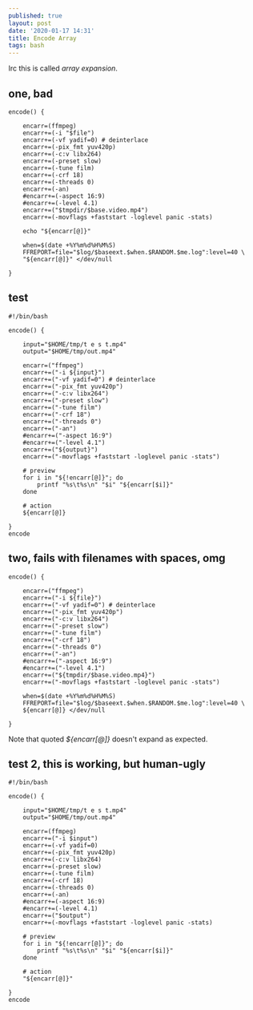 ```yaml
---
published: true
layout: post
date: '2020-01-17 14:31'
title: Encode Array
tags: bash 
---
```

Irc this is called *array expansion*.

## one, bad

    encode() {

        encarr=(ffmpeg)
        encarr+=(-i "$file")
        encarr+=(-vf yadif=0) # deinterlace
        encarr+=(-pix_fmt yuv420p)
        encarr+=(-c:v libx264)
        encarr+=(-preset slow)
        encarr+=(-tune film)
        encarr+=(-crf 18)
        encarr+=(-threads 0)
        encarr+=(-an)
        #encarr+=(-aspect 16:9)
        #encarr+=(-level 4.1)
        encarr+=("$tmpdir/$base.video.mp4")
        encarr+=(-movflags +faststart -loglevel panic -stats)

        echo "${encarr[@]}"

        when=$(date +%Y%m%d%H%M%S)
        FFREPORT=file="$log/$baseext.$when.$RANDOM.$me.log":level=40 \
        "${encarr[@]}" </dev/null

    }

## test

    #!/bin/bash

    encode() {

        input="$HOME/tmp/t e s t.mp4"
        output="$HOME/tmp/out.mp4"

        encarr=("ffmpeg")
        encarr+=("-i ${input}")
        encarr+=("-vf yadif=0") # deinterlace
        encarr+=("-pix_fmt yuv420p")
        encarr+=("-c:v libx264")
        encarr+=("-preset slow")
        encarr+=("-tune film")
        encarr+=("-crf 18")
        encarr+=("-threads 0")
        encarr+=("-an")
        #encarr+=("-aspect 16:9")
        #encarr+=("-level 4.1")
        encarr+=("${output}")
        encarr+=("-movflags +faststart -loglevel panic -stats")

        # preview
        for i in "${!encarr[@]}"; do 
            printf "%s\t%s\n" "$i" "${encarr[$i]}"
        done
            
        # action
        ${encarr[@]}

    }
    encode

## two, fails with filenames with spaces, omg

    encode() {

        encarr=("ffmpeg")
        encarr+=("-i ${file}")
        encarr+=("-vf yadif=0") # deinterlace
        encarr+=("-pix_fmt yuv420p")
        encarr+=("-c:v libx264")
        encarr+=("-preset slow")
        encarr+=("-tune film")
        encarr+=("-crf 18")
        encarr+=("-threads 0")
        encarr+=("-an")
        #encarr+=("-aspect 16:9")
        #encarr+=("-level 4.1")
        encarr+=("${tmpdir/$base.video.mp4}")
        encarr+=("-movflags +faststart -loglevel panic -stats")
            
        when=$(date +%Y%m%d%H%M%S)
        FFREPORT=file="$log/$baseext.$when.$RANDOM.$me.log":level=40 \
        ${encarr[@]} </dev/null

    }

Note that quoted *${encarr[@]}* doesn't expand as expected.

## test 2, this is working, but human-ugly

    #!/bin/bash

    encode() {

        input="$HOME/tmp/t e s t.mp4"
        output="$HOME/tmp/out.mp4"

        encarr=(ffmpeg)
        encarr+=("-i $input")
        encarr+=(-vf yadif=0)
        encarr+=(-pix_fmt yuv420p)
        encarr+=(-c:v libx264)
        encarr+=(-preset slow)
        encarr+=(-tune film)
        encarr+=(-crf 18)
        encarr+=(-threads 0)
        encarr+=(-an)
        #encarr+=(-aspect 16:9)
        #encarr+=(-level 4.1)
        encarr+=("$output")
        encarr+=(-movflags +faststart -loglevel panic -stats)

        # preview
        for i in "${!encarr[@]}"; do 
            printf "%s\t%s\n" "$i" "${encarr[$i]}"
        done
            
        # action
        "${encarr[@]}"

    }
    encode

